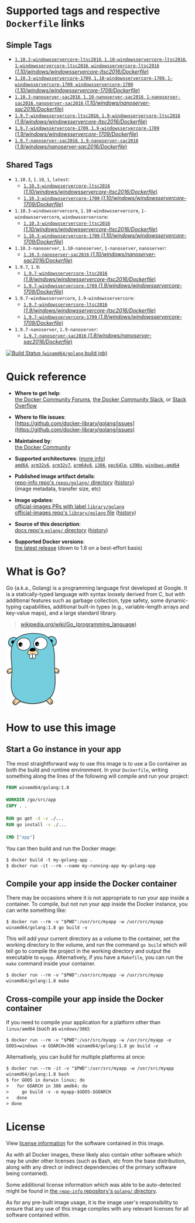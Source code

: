 <!--

********************************************************************************

WARNING:

    DO NOT EDIT "golang/README.md"

    IT IS AUTO-GENERATED

    (from the other files in "golang/" combined with a set of templates)

********************************************************************************

-->

# Supported tags and respective `Dockerfile` links

## Simple Tags


-	[`1.10.3-windowsservercore-ltsc2016`, `1.10-windowsservercore-ltsc2016`, `1-windowsservercore-ltsc2016`, `windowsservercore-ltsc2016` (*1.10/windows/windowsservercore-ltsc2016/Dockerfile*)](https://github.com/docker-library/golang/blob/fa0223eaa427188e0c70025f557d515129a9973f/1.10/windows/windowsservercore-ltsc2016/Dockerfile)
-	[`1.10.3-windowsservercore-1709`, `1.10-windowsservercore-1709`, `1-windowsservercore-1709`, `windowsservercore-1709` (*1.10/windows/windowsservercore-1709/Dockerfile*)](https://github.com/docker-library/golang/blob/fa0223eaa427188e0c70025f557d515129a9973f/1.10/windows/windowsservercore-1709/Dockerfile)
-	[`1.10.3-nanoserver-sac2016`, `1.10-nanoserver-sac2016`, `1-nanoserver-sac2016`, `nanoserver-sac2016` (*1.10/windows/nanoserver-sac2016/Dockerfile*)](https://github.com/docker-library/golang/blob/fa0223eaa427188e0c70025f557d515129a9973f/1.10/windows/nanoserver-sac2016/Dockerfile)
-	[`1.9.7-windowsservercore-ltsc2016`, `1.9-windowsservercore-ltsc2016` (*1.9/windows/windowsservercore-ltsc2016/Dockerfile*)](https://github.com/docker-library/golang/blob/4e30a6bb9f410004a8ecd2336e589f441b7398ec/1.9/windows/windowsservercore-ltsc2016/Dockerfile)
-	[`1.9.7-windowsservercore-1709`, `1.9-windowsservercore-1709` (*1.9/windows/windowsservercore-1709/Dockerfile*)](https://github.com/docker-library/golang/blob/4e30a6bb9f410004a8ecd2336e589f441b7398ec/1.9/windows/windowsservercore-1709/Dockerfile)
-	[`1.9.7-nanoserver-sac2016`, `1.9-nanoserver-sac2016` (*1.9/windows/nanoserver-sac2016/Dockerfile*)](https://github.com/docker-library/golang/blob/4e30a6bb9f410004a8ecd2336e589f441b7398ec/1.9/windows/nanoserver-sac2016/Dockerfile)

## Shared Tags

-	`1.10.3`, `1.10`, `1`, `latest`:
	-	[`1.10.3-windowsservercore-ltsc2016` (*1.10/windows/windowsservercore-ltsc2016/Dockerfile*)](https://github.com/docker-library/golang/blob/fa0223eaa427188e0c70025f557d515129a9973f/1.10/windows/windowsservercore-ltsc2016/Dockerfile)
	-	[`1.10.3-windowsservercore-1709` (*1.10/windows/windowsservercore-1709/Dockerfile*)](https://github.com/docker-library/golang/blob/fa0223eaa427188e0c70025f557d515129a9973f/1.10/windows/windowsservercore-1709/Dockerfile)
-	`1.10.3-windowsservercore`, `1.10-windowsservercore`, `1-windowsservercore`, `windowsservercore`:
	-	[`1.10.3-windowsservercore-ltsc2016` (*1.10/windows/windowsservercore-ltsc2016/Dockerfile*)](https://github.com/docker-library/golang/blob/fa0223eaa427188e0c70025f557d515129a9973f/1.10/windows/windowsservercore-ltsc2016/Dockerfile)
	-	[`1.10.3-windowsservercore-1709` (*1.10/windows/windowsservercore-1709/Dockerfile*)](https://github.com/docker-library/golang/blob/fa0223eaa427188e0c70025f557d515129a9973f/1.10/windows/windowsservercore-1709/Dockerfile)
-	`1.10.3-nanoserver`, `1.10-nanoserver`, `1-nanoserver`, `nanoserver`:
	-	[`1.10.3-nanoserver-sac2016` (*1.10/windows/nanoserver-sac2016/Dockerfile*)](https://github.com/docker-library/golang/blob/fa0223eaa427188e0c70025f557d515129a9973f/1.10/windows/nanoserver-sac2016/Dockerfile)
-	`1.9.7`, `1.9`:
	-	[`1.9.7-windowsservercore-ltsc2016` (*1.9/windows/windowsservercore-ltsc2016/Dockerfile*)](https://github.com/docker-library/golang/blob/4e30a6bb9f410004a8ecd2336e589f441b7398ec/1.9/windows/windowsservercore-ltsc2016/Dockerfile)
	-	[`1.9.7-windowsservercore-1709` (*1.9/windows/windowsservercore-1709/Dockerfile*)](https://github.com/docker-library/golang/blob/4e30a6bb9f410004a8ecd2336e589f441b7398ec/1.9/windows/windowsservercore-1709/Dockerfile)
-	`1.9.7-windowsservercore`, `1.9-windowsservercore`:
	-	[`1.9.7-windowsservercore-ltsc2016` (*1.9/windows/windowsservercore-ltsc2016/Dockerfile*)](https://github.com/docker-library/golang/blob/4e30a6bb9f410004a8ecd2336e589f441b7398ec/1.9/windows/windowsservercore-ltsc2016/Dockerfile)
	-	[`1.9.7-windowsservercore-1709` (*1.9/windows/windowsservercore-1709/Dockerfile*)](https://github.com/docker-library/golang/blob/4e30a6bb9f410004a8ecd2336e589f441b7398ec/1.9/windows/windowsservercore-1709/Dockerfile)
-	`1.9.7-nanoserver`, `1.9-nanoserver`:
	-	[`1.9.7-nanoserver-sac2016` (*1.9/windows/nanoserver-sac2016/Dockerfile*)](https://github.com/docker-library/golang/blob/4e30a6bb9f410004a8ecd2336e589f441b7398ec/1.9/windows/nanoserver-sac2016/Dockerfile)

[![Build Status](https://doi-janky.infosiftr.net/job/multiarch/job/windows-amd64/job/golang/badge/icon) (`winamd64/golang` build job)](https://doi-janky.infosiftr.net/job/multiarch/job/windows-amd64/job/golang/)

# Quick reference

-	**Where to get help**:  
	[the Docker Community Forums](https://forums.docker.com/), [the Docker Community Slack](https://blog.docker.com/2016/11/introducing-docker-community-directory-docker-community-slack/), or [Stack Overflow](https://stackoverflow.com/search?tab=newest&q=docker)

-	**Where to file issues**:  
	[https://github.com/docker-library/golang/issues](https://github.com/docker-library/golang/issues)

-	**Maintained by**:  
	[the Docker Community](https://github.com/docker-library/golang)

-	**Supported architectures**: ([more info](https://github.com/docker-library/official-images#architectures-other-than-amd64))  
	[`amd64`](https://hub.docker.com/r/amd64/golang/), [`arm32v6`](https://hub.docker.com/r/arm32v6/golang/), [`arm32v7`](https://hub.docker.com/r/arm32v7/golang/), [`arm64v8`](https://hub.docker.com/r/arm64v8/golang/), [`i386`](https://hub.docker.com/r/i386/golang/), [`ppc64le`](https://hub.docker.com/r/ppc64le/golang/), [`s390x`](https://hub.docker.com/r/s390x/golang/), [`windows-amd64`](https://hub.docker.com/r/winamd64/golang/)

-	**Published image artifact details**:  
	[repo-info repo's `repos/golang/` directory](https://github.com/docker-library/repo-info/blob/master/repos/golang) ([history](https://github.com/docker-library/repo-info/commits/master/repos/golang))  
	(image metadata, transfer size, etc)

-	**Image updates**:  
	[official-images PRs with label `library/golang`](https://github.com/docker-library/official-images/pulls?q=label%3Alibrary%2Fgolang)  
	[official-images repo's `library/golang` file](https://github.com/docker-library/official-images/blob/master/library/golang) ([history](https://github.com/docker-library/official-images/commits/master/library/golang))

-	**Source of this description**:  
	[docs repo's `golang/` directory](https://github.com/docker-library/docs/tree/master/golang) ([history](https://github.com/docker-library/docs/commits/master/golang))

-	**Supported Docker versions**:  
	[the latest release](https://github.com/docker/docker-ce/releases/latest) (down to 1.6 on a best-effort basis)

# What is Go?

Go (a.k.a., Golang) is a programming language first developed at Google. It is a statically-typed language with syntax loosely derived from C, but with additional features such as garbage collection, type safety, some dynamic-typing capabilities, additional built-in types (e.g., variable-length arrays and key-value maps), and a large standard library.

> [wikipedia.org/wiki/Go_(programming_language)](http://en.wikipedia.org/wiki/Go_%28programming_language%29)

![logo](https://raw.githubusercontent.com/docker-library/docs/01c12653951b2fe592c1f93a13b4e289ada0e3a1/golang/logo.png)

# How to use this image

## Start a Go instance in your app

The most straightforward way to use this image is to use a Go container as both the build and runtime environment. In your `Dockerfile`, writing something along the lines of the following will compile and run your project:

```dockerfile
FROM winamd64/golang:1.8

WORKDIR /go/src/app
COPY . .

RUN go get -d -v ./...
RUN go install -v ./...

CMD ["app"]
```

You can then build and run the Docker image:

```console
$ docker build -t my-golang-app .
$ docker run -it --rm --name my-running-app my-golang-app
```

## Compile your app inside the Docker container

There may be occasions where it is not appropriate to run your app inside a container. To compile, but not run your app inside the Docker instance, you can write something like:

```console
$ docker run --rm -v "$PWD":/usr/src/myapp -w /usr/src/myapp winamd64/golang:1.8 go build -v
```

This will add your current directory as a volume to the container, set the working directory to the volume, and run the command `go build` which will tell go to compile the project in the working directory and output the executable to `myapp`. Alternatively, if you have a `Makefile`, you can run the `make` command inside your container.

```console
$ docker run --rm -v "$PWD":/usr/src/myapp -w /usr/src/myapp winamd64/golang:1.8 make
```

## Cross-compile your app inside the Docker container

If you need to compile your application for a platform other than `linux/amd64` (such as `windows/386`):

```console
$ docker run --rm -v "$PWD":/usr/src/myapp -w /usr/src/myapp -e GOOS=windows -e GOARCH=386 winamd64/golang:1.8 go build -v
```

Alternatively, you can build for multiple platforms at once:

```console
$ docker run --rm -it -v "$PWD":/usr/src/myapp -w /usr/src/myapp winamd64/golang:1.8 bash
$ for GOOS in darwin linux; do
>   for GOARCH in 386 amd64; do
>     go build -v -o myapp-$GOOS-$GOARCH
>   done
> done
```

# License

View [license information](http://golang.org/LICENSE) for the software contained in this image.

As with all Docker images, these likely also contain other software which may be under other licenses (such as Bash, etc from the base distribution, along with any direct or indirect dependencies of the primary software being contained).

Some additional license information which was able to be auto-detected might be found in [the `repo-info` repository's `golang/` directory](https://github.com/docker-library/repo-info/tree/master/repos/golang).

As for any pre-built image usage, it is the image user's responsibility to ensure that any use of this image complies with any relevant licenses for all software contained within.

